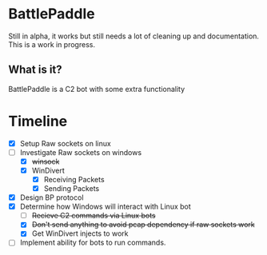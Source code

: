 # BattlePaddle
Still in alpha, it works but still needs a lot of cleaning up and documentation.
This is a work in progress.

## What is it?

BattlePaddle is a C2 bot with some extra functionality


# Timeline
- [X] Setup Raw sockets on linux
- [ ] Investigate Raw sockets on windows
  - [X] ~~winsock~~
  - [X] WinDivert
    - [X] Receiving Packets
    - [X] Sending Packets
- [X] Design BP protocol
- [X] Determine how Windows will interact with Linux bot
  - [ ] ~~Recieve C2 commands via Linux bots~~
  - [X] ~~Don't send anything to avoid pcap dependency if raw sockets work~~
  - [X] Get WinDivert injects to work
- [ ] Implement ability for bots to run commands. 
